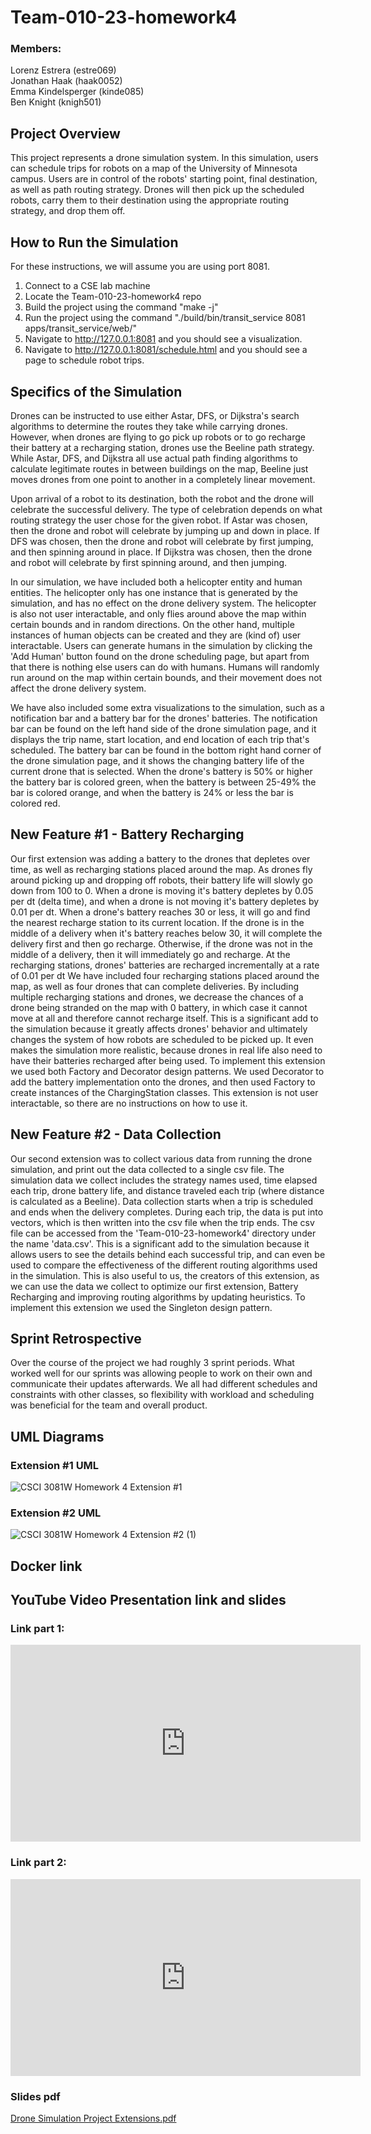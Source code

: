 # Team-010-23-homework4

### Members:
Lorenz Estrera (estre069)  
Jonathan Haak (haak0052)  
Emma Kindelsperger (kinde085)  
Ben Knight (knigh501)  

## Project Overview
This project represents a drone simulation system. In this simulation, users can schedule trips for robots on a map of the University of Minnesota campus. Users are in control of the robots' starting point, final destination, as well as path routing strategy. Drones will then pick up the scheduled robots, carry them to their destination using the appropriate routing strategy, and drop them off.  

## How to Run the Simulation
For these instructions, we will assume you are using port 8081.  
1. Connect to a CSE lab machine  
2. Locate the Team-010-23-homework4 repo  
3. Build the project using the command "make -j"  
4. Run the project using the command "./build/bin/transit_service 8081 apps/transit_service/web/"  
5. Navigate to http://127.0.0.1:8081 and you should see a visualization.  
6. Navigate to http://127.0.0.1:8081/schedule.html and you should see a page to schedule robot trips.  

## Specifics of the Simulation
Drones can be instructed to use either Astar, DFS, or Dijkstra's search algorithms to determine the routes they take while carrying drones. However, when drones are flying to go pick up robots or to go recharge their battery at a recharging station, drones use the Beeline path strategy. While Astar, DFS, and Dijkstra all use actual path finding algorithms to calculate legitimate routes in between buildings on the map, Beeline just moves drones from one point to another in a completely linear movement.  

Upon arrival of a robot to its destination, both the robot and the drone will celebrate the successful delivery. The type of celebration depends on what routing strategy the user chose for the given robot. If Astar was chosen, then the drone and robot will celebrate by jumping up and down in place. If DFS was chosen, then the drone and robot will celebrate by first jumping, and then spinning around in place. If Dijkstra was chosen, then the drone and robot will celebrate by first spinning around, and then jumping.  

In our simulation, we have included both a helicopter entity and human entities. The helicopter only has one instance that is generated by the simulation, and has no effect on the drone delivery system. The helicopter is also not user interactable, and only flies around above the map within certain bounds and in random directions. On the other hand, multiple instances of human objects can be created and they are (kind of) user interactable. Users can generate humans in the simulation by clicking the 'Add Human' button found on the drone scheduling page, but apart from that there is nothing else users can do with humans. Humans will randomly run around on the map within certain bounds, and their movement does not affect the drone delivery system.  

We have also included some extra visualizations to the simulation, such as a notification bar and a battery bar for the drones' batteries. The notification bar can be found on the left hand side of the drone simulation page, and it displays the trip name, start location, and end location of each trip that's scheduled. The battery bar can be found in the bottom right hand corner of the drone simulation page, and it shows the changing battery life of the current drone that is selected. When the drone's battery is 50% or higher the battery bar is colored green, when the battery is between 25-49% the bar is colored orange, and when the battery is 24% or less the bar is colored red.  


## New Feature #1 - Battery Recharging
Our first extension was adding a battery to the drones that depletes over time, as well as recharging stations placed around the map. As drones fly around picking up and dropping off robots, their battery life will slowly go down from 100 to 0. When a drone is moving it's battery depletes by 0.05 per dt (delta time), and when a drone is not moving it's battery depletes by 0.01 per dt. When a drone's battery reaches 30 or less, it will go and find the nearest recharge station to its current location. If the drone is in the middle of a delivery when it's battery reaches below 30, it will complete the delivery first and then go recharge. Otherwise, if the drone was not in the middle of a delivery, then it will immediately go and recharge. At the recharging stations, drones' batteries are recharged incrementally at a rate of 0.01 per dt We have included four recharging stations placed around the map, as well as four drones that can complete deliveries. By including multiple recharging stations and drones, we decrease the chances of a drone being stranded on the map with 0 battery, in which case it cannot move at all and therefore cannot recharge itself. This is a significant add to the simulation because it greatly affects drones' behavior and ultimately changes the system of how robots are scheduled to be picked up. It even makes the simulation more realistic, because drones in real life also need to have their batteries recharged after being used. To implement this extension we used both Factory and Decorator design patterns. We used Decorator to add the battery implementation onto the drones, and then used Factory to create instances of the ChargingStation classes. This extension is not user interactable, so there are no instructions on how to use it.  


## New Feature #2 - Data Collection
Our second extension was to collect various data from running the drone simulation, and print out the data collected to a single csv file. The simulation data we collect includes the strategy names used, time elapsed each trip, drone battery life, and distance traveled each trip (where distance is calculated as a Beeline). Data collection starts when a trip is scheduled and ends when the delivery completes. During each trip, the data is put into vectors, which is then written into the csv file when the trip ends. The csv file can be accessed from the 'Team-010-23-homework4' directory under the name 'data.csv'. This is a significant add to the simulation because it allows users to see the details behind each successful trip, and can even be used to compare the effectiveness of the different routing algorithms used in the simulation. This is also useful to us, the creators of this extension, as we can use the data we collect to optimize our first extension, Battery Recharging and improving routing algorithms by updating heuristics. To implement this extension we used the Singleton design pattern.  

## Sprint Retrospective
Over the course of the project we had roughly 3 sprint periods. What worked well for our sprints was allowing people to work on their own and communicate their updates afterwards. We all had different schedules and constraints with other classes, so flexibility with workload and scheduling was beneficial for the team and overall product.  


## UML Diagrams
### Extension #1 UML
![CSCI 3081W Homework 4 Extension #1](https://media.github.umn.edu/user/20875/files/7ad228c4-f42c-4514-a577-c381e4d3db4b)  


### Extension #2 UML
![CSCI 3081W Homework 4 Extension #2 (1)](https://media.github.umn.edu/user/20875/files/56cc6567-4ab3-4bf0-961b-f0b2121ad7d5)  


## Docker link

## YouTube Video Presentation link and slides
### Link part 1:
<iframe width="560" height="315" src="https://www.youtube.com/embed/5YzTRw9BXI0" title="YouTube video player" frameborder="0" allow="accelerometer; autoplay; clipboard-write; encrypted-media; gyroscope; picture-in-picture; web-share" allowfullscreen></iframe>  

### Link part 2:
<iframe width="560" height="315" src="https://www.youtube.com/embed/PmE81Es2yiM" title="YouTube video player" frameborder="0" allow="accelerometer; autoplay; clipboard-write; encrypted-media; gyroscope; picture-in-picture; web-share" allowfullscreen></iframe>  

### Slides pdf
[Drone Simulation Project Extensions.pdf](https://github.umn.edu/umn-csci-3081-S23/Team-010-23-homework4/files/967/Drone.Simulation.Project.Extensions.pdf)

